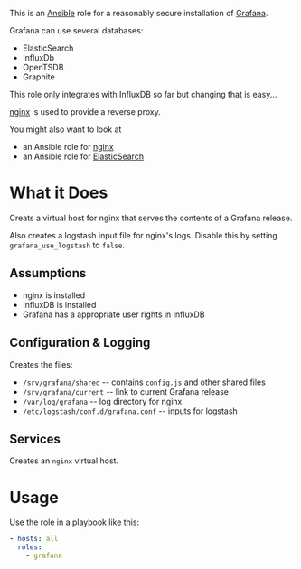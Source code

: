 This is an [Ansible](http://www.ansible.com/home) role for a
reasonably secure installation of [Grafana](http://grafana.org/).

Grafana can use several databases:

* ElasticSearch
* InfluxDb 
* OpenTSDB
* Graphite

This role only integrates with InfluxDB so far but changing that is
easy...

[nginx](http://nginx.org) is used to provide a reverse proxy.

You might also want to look at

* an Ansible role for [nginx](https://github.com/dhruvbansal/nginx-ansible-role)
* an Ansible role for [ElasticSearch](https://github.com/dhruvbansal/elasticsearch-ansible-role)

# What it Does

Creats a virtual host for nginx that serves the contents of a Grafana
release.

Also creates a logstash input file for nginx's logs.  Disable this by
setting `grafana_use_logstash` to `false`.

## Assumptions

* nginx is installed
* InfluxDB is installed
* Grafana has a appropriate user rights in InfluxDB

## Configuration & Logging

Creates the files:

* `/srv/grafana/shared` -- contains `config.js` and other shared files
* `/srv/grafana/current` -- link to current Grafana release
* `/var/log/grafana` -- log directory for nginx
* `/etc/logstash/conf.d/grafana.conf` -- inputs for logstash

## Services

Creates an `nginx` virtual host.

# Usage

Use the role in a playbook like this:

```yaml
- hosts: all
  roles:
    - grafana
```
